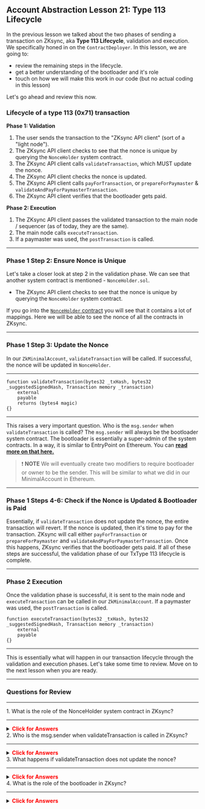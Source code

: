 ## Account Abstraction Lesson 21: Type 113 Lifecycle

In the previous lesson we talked about the two phases of sending a transaction on ZKsync, aka **Type 113 Lifecycle**, validation and execution. We specifically honed in on the `ContractDeployer`. In this lesson, we are going to:

- review the remaining steps in the lifecycle.
- get a better understanding of the bootloader and it's role
- touch on how we will make this work in our code (but no actual coding in this lesson)

Let's go ahead and review this now.

### Lifecycle of a type 113 (0x71) transaction

**Phase 1: Validation**

1. The user sends the transaction to the "ZKsync API client" (sort of a "light node").
2. The ZKsync API client checks to see that the nonce is unique by querying the `NonceHolder` system contract.
3. The ZKsync API client calls `validateTransaction`, which MUST update the nonce.
4. The ZKsync API client checks the nonce is updated.
5. The ZKsync API client calls `payForTransaction`, or `prepareForPaymaster` & `validateAndPayForPaymasterTransaction`.
6. The ZKsync API client verifies that the bootloader gets paid.

**Phase 2: Execution**

1. The ZKsync API client passes the validated transaction to the main node / sequencer (as of today, they are the same).
2. The main node calls `executeTransaction`.
3. If a paymaster was used, the `postTransaction` is called.

---

### Phase 1 Step 2: Ensure Nonce is Unique

Let's take a closer look at step 2 in the validation phase. We can see that another system contract is mentioned - `NonceHolder.sol`.

- The ZKsync API client checks to see that the nonce is unique by querying the `NonceHolder` system contract.

If you go into the [`NonceHolder` contract](https://github.com/Cyfrin/foundry-era-contracts/blob/3f99de4a37b126c5cb0466067f37be0c932167b2/src/system-contracts/contracts/NonceHolder.sol) you will see that it contains a lot of mappings. Here we will be able to see the nonce of all the contracts in ZKsync.

---

### Phase 1 Step 3: Update the Nonce

In our `ZkMinimalAccount`, `validateTransaction` will be called. If successful, the nonce will be updated in `NonceHolder`.

---

```solidity
function validateTransaction(bytes32 _txHash, bytes32 _suggestedSignedHash, Transaction memory _transaction)
    external
    payable
    returns (bytes4 magic)
{}
```

---

This raises a very important question. Who is the `msg.sender` when `validateTransaction` is called? The `msg.sender` will always be the bootloader system contract. The bootloader is essentially a super-admin of the system contracts. In a way, it is similar to EntryPoint on Ethereum. You can **[read more on that here.](https://docs.ZKsync.io/zk-stack/components/ZKsync-evm/bootloader)**

> ❗ **NOTE** We will eventually create two modifiers to require bootloader or owner to be the sender. This will be similar to what we did in our MinimalAccount in Ethereum.

---

### Phase 1 Steps 4-6: Check if the Nonce is Updated & Bootloader is Paid

Essentially, if `validateTransaction` does not update the nonce, the entire transaction will revert. If the nonce is updated, then it's time to pay for the transaction. ZKsync will call either `payForTransaction` or `prepareForPaymaster` and `validateAndPayForPaymasterTransaction`. Once this happens, ZKsync verifies that the bootloader gets paid. If all of these steps are successful, the validation phase of our TxType 113 lifecycle is complete.

---

### Phase 2 Execution

Once the validation phase is successful, it is sent to the main node and `executeTransaction` can be called in our `ZkMinimalAccount`. If a paymaster was used, the `postTransaction` is called.

```solidity
function executeTransaction(bytes32 _txHash, bytes32 _suggestedSignedHash, Transaction memory _transaction)
    external
    payable
{}
```

---

This is essentially what will happen in our transaction lifecycle through the validation and execution phases. Let's take some time to review. Move on to the next lesson when you are ready.

---

### Questions for Review

---

<summary>1. What is the role of the NonceHolder system contract in ZKsync?</summary>

---

<details>

**<summary><span style="color:red">Click for Answers</span></summary>**

    It is responsible for managing nonces in ZKsync. It ensures that each transaction has a unique nonce, which is crucial for transaction validation and preventing replay attacks.

</details>

<summary>2.  Who is the msg.sender when validateTransaction is called in ZKsync?</summary>

---

<details>

**<summary><span style="color:red">Click for Answers</span></summary>**

    The msg.sender when validateTransaction is called in ZKsync is always the bootloader system contract. The bootloader acts as a super-admin of the system contracts, similar to the EntryPoint on Ethereum.

</details>

<summary>3.  What happens if validateTransaction does not update the nonce?</summary>

---

<details>

**<summary><span style="color:red">Click for Answers</span></summary>**

    The entire transaction will revert.

</details>

<summary>4.  What is the role of the bootloader in ZKsync?</summary>

---

<details>

**<summary><span style="color:red">Click for Answers</span></summary>**

    It is responsible for validating and executing transactions, ensuring that the nonce is updated, and verifying that the bootloader gets paid. It plays a crucial role in the transaction lifecycle.

</details>
